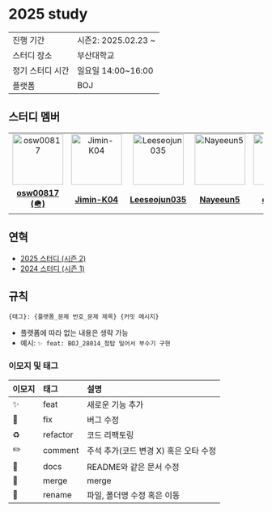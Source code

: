 # 2025 study

<table>
  <tr>
    <td>진행 기간</td>
    <td>시즌2: 2025.02.23 ~ </td>
  </tr>
  <tr>
    <td>스터디 장소</td>
    <td>부산대학교</td>
  </tr>
  <tr>
    <td>정기 스터디 시간</td>
    <td>일요일 14:00~16:00 </td>
  </tr>
  <tr>
    <td>플랫폼</td>
    <td>BOJ</td>
  </tr>
</table>

## 스터디 멤버

<table>
 <tr>
    <td align="center"><a href="https://github.com/osw00817"><img src="https://avatars.githubusercontent.com/u/42710245?v=4" width="100px;" alt="osw00817"></a></td>
    <td align="center"><a href="https://github.com/Jimin-K04"><img src="https://avatars.githubusercontent.com/u/173872163?v=4" width="100px;" alt="Jimin-K04"></a></td>
    <td align="center"><a href="https://github.com/Leeseojun035"><img src="https://avatars.githubusercontent.com/u/176114483?v=4" width="100px;" alt="Leeseojun035"></a></td>
    <td align="center"><a href="https://github.com/Nayeeun5"><img src="https://avatars.githubusercontent.com/u/182473122?v=4" width="100px;" alt="Nayeeun5"></a></td>
    <td align="center"><a href="https://github.com/cjaewon"><img src="https://avatars.githubusercontent.com/u/32125218?v=4" width="100px;" alt="cjaewon"></a></td>
  </tr>
  <tr>
    <td align="center"><a href="https://github.com/osw00817"><b>osw00817 (🪖)</b></a></td>
    <td align="center"><a href="https://github.com/Jimin-K04"><b>Jimin-K04</b></a></td>
    <td align="center"><a href="https://github.com/Leeseojun035"><b>Leeseojun035</b></a></td>
    <td align="center"><a href="https://github.com/Nayeeun5"><b>Nayeeun5</b></a></td>
    <td align="center"><a href="https://github.com/Nayeeun5"><b>cjaewon</b></a></td>
  </tr>
</table>

## 연혁
- [2025 스터디 (시즌 2)](https://github.com/pnu-haters/2025-study)
- [2024 스터디 (시즌 1)](https://github.com/osw00817/pnu-haters)

## 규칙
```
{태그}: {플랫폼_문제 번호_문제 제목} {커밋 메시지}
```
- 플랫폼에 따라 없는 내용은 생략 가능
- 예시: `✨ feat: BOJ_28014_첨탑 밀어서 부수기 구현`

### 이모지 및 태그
| 이모지 | 태그       | 설명                      |
|:----|:---------|:------------------------|
| ✨   | feat     | 새로운 기능 추가               |
| 🐛  | fix      | 버그 수정                   |
| ♻️  | refactor | 코드 리팩토링                 |
| ✏️  | comment  | 주석 추가(코드 변경 X) 혹은 오타 수정 |
| 📝  | docs     | README와 같은 문서 수정        |
| 🔀  | merge    | merge                   |
| 🚚  | rename   | 파일, 폴더명 수정 혹은 이동        |

